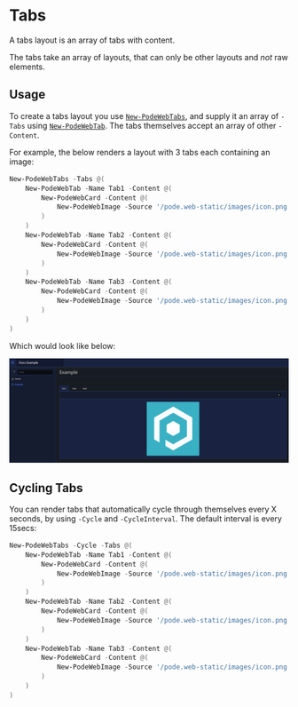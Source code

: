 # Tabs

A tabs layout is an array of tabs with content.

The tabs take an array of layouts, that can only be other layouts and *not* raw elements.

## Usage

To create a tabs layout you use [`New-PodeWebTabs`](../../../Functions/Layouts/New-PodeWebTabs), and supply it an array of `-Tabs` using [`New-PodeWebTab`](../../../Functions/Layouts/New-PodeWebTab). The tabs themselves accept an array of other `-Content`.

For example, the below renders a layout with 3 tabs each containing an image:

```powershell
New-PodeWebTabs -Tabs @(
    New-PodeWebTab -Name Tab1 -Content @(
        New-PodeWebCard -Content @(
            New-PodeWebImage -Source '/pode.web-static/images/icon.png' -Alignment Center
        )
    )
    New-PodeWebTab -Name Tab2 -Content @(
        New-PodeWebCard -Content @(
            New-PodeWebImage -Source '/pode.web-static/images/icon.png' -Alignment Center
        )
    )
    New-PodeWebTab -Name Tab3 -Content @(
        New-PodeWebCard -Content @(
            New-PodeWebImage -Source '/pode.web-static/images/icon.png' -Alignment Center
        )
    )
)
```

Which would look like below:

![tabs_layout](../../../images/tabs_layout.png)

## Cycling Tabs

You can render tabs that automatically cycle through themselves every X seconds, by using `-Cycle` and `-CycleInterval`. The default interval is every 15secs:

```powershell
New-PodeWebTabs -Cycle -Tabs @(
    New-PodeWebTab -Name Tab1 -Content @(
        New-PodeWebCard -Content @(
            New-PodeWebImage -Source '/pode.web-static/images/icon.png' -Alignment Center
        )
    )
    New-PodeWebTab -Name Tab2 -Content @(
        New-PodeWebCard -Content @(
            New-PodeWebImage -Source '/pode.web-static/images/icon.png' -Alignment Center
        )
    )
    New-PodeWebTab -Name Tab3 -Content @(
        New-PodeWebCard -Content @(
            New-PodeWebImage -Source '/pode.web-static/images/icon.png' -Alignment Center
        )
    )
)
```
